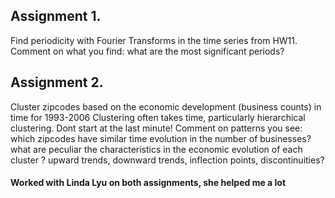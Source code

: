 ## Assignment 1.

Find periodicity with Fourier Transforms in the time series from HW11. 
Comment on what you find: what are the most significant periods? 

## Assignment 2.

Cluster zipcodes based on the economic development (business counts) in time for 1993-2006 
Clustering often takes time, particularly hierarchical clustering. 
Dont start at the last minute! 
Comment on patterns you see: which zipcodes have similar time evolution in the number of businesses? 
what are peculiar the characteristics in the economic evolution of each cluster ? 
upward trends, downward trends, inflection points, discontinuities?


#### Worked with Linda Lyu on both assignments, she helped me a lot
